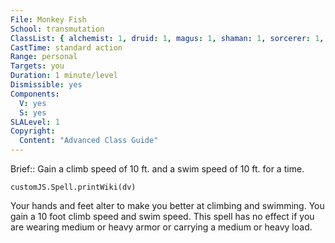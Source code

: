 ```yaml
---
File: Monkey Fish
School: transmutation
ClassList: { alchemist: 1, druid: 1, magus: 1, shaman: 1, sorcerer: 1, wizard: 1, psychic: 1 }
CastTime: standard action
Range: personal
Targets: you
Duration: 1 minute/level
Dismissible: yes
Components:
  V: yes
  S: yes
SLALevel: 1
Copyright:
  Content: "Advanced Class Guide"
---
```

Brief:: Gain a climb speed of 10 ft. and a swim speed of 10 ft. for a time.

```dataviewjs
customJS.Spell.printWiki(dv)
```

Your hands and feet alter to make you better at climbing and swimming. You gain a 10 foot climb speed and swim speed. This spell has no effect if you are wearing medium or heavy armor or carrying a medium or heavy load.
